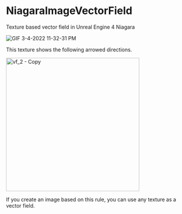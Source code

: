 # NiagaraImageVectorField
Texture based vector field in Unreal Engine 4 Niagara

![GIF 3-4-2022 11-32-31 PM](https://user-images.githubusercontent.com/26865534/156782364-2af421c4-9da2-4f91-969d-ec288ddde947.gif)

This texture shows the following arrowed directions.

<img width="365" alt="vf_2 - Copy" src="https://user-images.githubusercontent.com/26865534/156782426-421cd590-19b5-4970-9dd6-255bc2a52f14.png">

If you create an image based on this rule, you can use any texture as a vector field.
